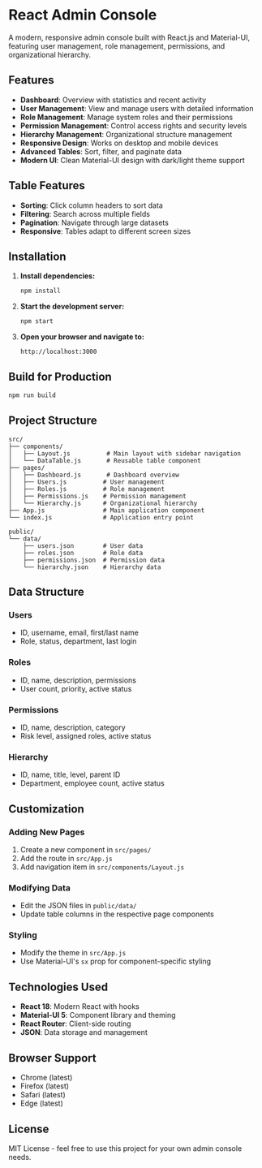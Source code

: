 # React Admin Console

A modern, responsive admin console built with React.js and Material-UI, featuring user management, role management, permissions, and organizational hierarchy.

## Features

- **Dashboard**: Overview with statistics and recent activity
- **User Management**: View and manage users with detailed information
- **Role Management**: Manage system roles and their permissions
- **Permission Management**: Control access rights and security levels
- **Hierarchy Management**: Organizational structure management
- **Responsive Design**: Works on desktop and mobile devices
- **Advanced Tables**: Sort, filter, and paginate data
- **Modern UI**: Clean Material-UI design with dark/light theme support

## Table Features

- **Sorting**: Click column headers to sort data
- **Filtering**: Search across multiple fields
- **Pagination**: Navigate through large datasets
- **Responsive**: Tables adapt to different screen sizes

## Installation

1. **Install dependencies:**
   ```bash
   npm install
   ```

2. **Start the development server:**
   ```bash
   npm start
   ```

3. **Open your browser and navigate to:**
   ```
   http://localhost:3000
   ```

## Build for Production

```bash
npm run build
```

## Project Structure

```
src/
├── components/
│   ├── Layout.js          # Main layout with sidebar navigation
│   └── DataTable.js       # Reusable table component
├── pages/
│   ├── Dashboard.js       # Dashboard overview
│   ├── Users.js          # User management
│   ├── Roles.js          # Role management
│   ├── Permissions.js    # Permission management
│   └── Hierarchy.js      # Organizational hierarchy
├── App.js                # Main application component
└── index.js              # Application entry point

public/
└── data/
    ├── users.json        # User data
    ├── roles.json        # Role data
    ├── permissions.json  # Permission data
    └── hierarchy.json    # Hierarchy data
```

## Data Structure

### Users
- ID, username, email, first/last name
- Role, status, department, last login

### Roles
- ID, name, description, permissions
- User count, priority, active status

### Permissions
- ID, name, description, category
- Risk level, assigned roles, active status

### Hierarchy
- ID, name, title, level, parent ID
- Department, employee count, active status

## Customization

### Adding New Pages
1. Create a new component in `src/pages/`
2. Add the route in `src/App.js`
3. Add navigation item in `src/components/Layout.js`

### Modifying Data
- Edit the JSON files in `public/data/`
- Update table columns in the respective page components

### Styling
- Modify the theme in `src/App.js`
- Use Material-UI's `sx` prop for component-specific styling

## Technologies Used

- **React 18**: Modern React with hooks
- **Material-UI 5**: Component library and theming
- **React Router**: Client-side routing
- **JSON**: Data storage and management

## Browser Support

- Chrome (latest)
- Firefox (latest)
- Safari (latest)
- Edge (latest)

## License

MIT License - feel free to use this project for your own admin console needs.
